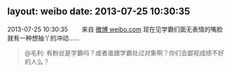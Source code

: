 layout: weibo
date: 2013-07-25 10:30:35
---
2013-07-25 10:30:35  &nbsp;&nbsp;&nbsp;&nbsp;&nbsp;&nbsp; 来自 <a href="http://weibo.com/" rel="nofollow">微博 weibo.com</a>
现在见学霸们面无表情的嘴脸就有一种想抽丫的冲动……
>  @毛利: 有粉丝是学霸吗？或者谁跟学霸处过对象啊？你们会鄙视成绩不好的人么？ ​​​
